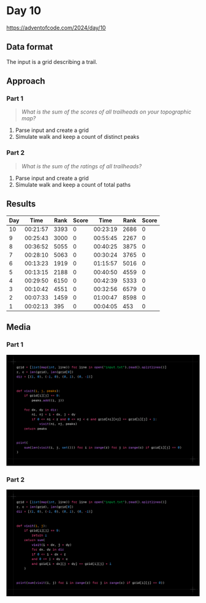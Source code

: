 # Day 10

https://adventofcode.com/2024/day/10

## Data format

The input is a grid describing a trail.

## Approach

### Part 1

> _What is the sum of the scores of all trailheads on your topographic map?_

1. Parse input and create a grid
2. Simulate walk and keep a count of distinct peaks

### Part 2

> _What is the sum of the ratings of all trailheads?_

1. Parse input and create a grid
2. Simulate walk and keep a count of total paths

## Results

| Day | Time     | Rank | Score | Time     | Rank | Score |
| --- | -------- | ---- | ----- | -------- | ---- | ----- |
| 10  | 00:21:57 | 3393 | 0     | 00:23:19 | 2686 | 0     |
| 9   | 00:25:43 | 3000 | 0     | 00:55:45 | 2267 | 0     |
| 8   | 00:36:52 | 5055 | 0     | 00:40:25 | 3875 | 0     |
| 7   | 00:28:10 | 5063 | 0     | 00:30:24 | 3765 | 0     |
| 6   | 00:13:23 | 1919 | 0     | 01:15:57 | 5016 | 0     |
| 5   | 00:13:15 | 2188 | 0     | 00:40:50 | 4559 | 0     |
| 4   | 00:29:50 | 6150 | 0     | 00:42:39 | 5333 | 0     |
| 3   | 00:10:42 | 4551 | 0     | 00:32:56 | 6579 | 0     |
| 2   | 00:07:33 | 1459 | 0     | 01:00:47 | 8598 | 0     |
| 1   | 00:02:13 | 395  | 0     | 00:04:05 | 453  | 0     |

## Media

### Part 1

![title](media/aoc-day10-part1.png)

### Part 2

![title](media/aoc-day10-part2.png)
